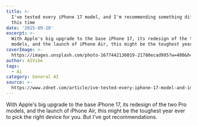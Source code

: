 ```yaml
---
title: >-
  I've tested every iPhone 17 model, and I'm recommending something different
  this time
date: '2025-09-20'
excerpt: >-
  With Apple's big upgrade to the base iPhone 17, its redesign of the two Pro
  models, and the launch of iPhone Air, this might be the toughest year ever...
coverImage: >-
  https://images.unsplash.com/photo-1677442136019-21780ecad995?w=400&h=200&fit=crop&auto=format
author: AIVibe
tags:
  - Ai
category: General AI
source: >-
  https://www.zdnet.com/article/ive-tested-every-iphone-17-model-and-im-recommending-something-different-this-time/
---
```

With Apple's big upgrade to the base iPhone 17, its redesign of the two Pro models, and the launch of iPhone Air, this might be the toughest year ever to pick the right device for you. But I've got recommendations.
